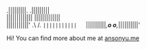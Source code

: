   .|||||||||.          .|||||||||   
 |||||||||||||        |||||||||||||  
|||||||||||' .\      /. `|||||||||||  
`||||||||||_,__o    o__,_||||||||||'  

Hi! You can find more about me at [ansonyu.me](http://www.ansonyu.me/)
